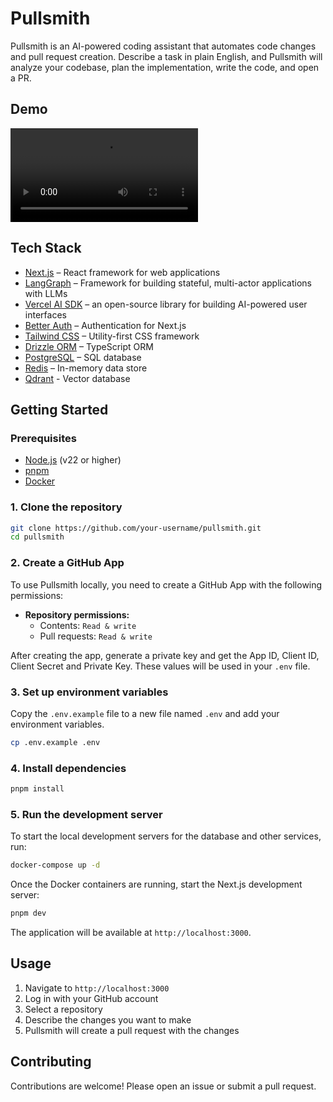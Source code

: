 # Pullsmith

Pullsmith is an AI-powered coding assistant that automates code changes and pull request creation. Describe a task in plain English, and Pullsmith will analyze your codebase, plan the implementation, write the code, and open a PR.

## Demo

<a href="https://cloud.imbharath.com/pullsmith.mp4">
  <video src="https://cloud.imbharath.com/pullsmith.mp4" controls="controls" style="max-width: 100%;"></video>
</a>

## Tech Stack

- [Next.js](https://nextjs.org/) – React framework for web applications
- [LangGraph](https://langchain.com/langgraph) – Framework for building stateful, multi-actor applications with LLMs
- [Vercel AI SDK](https://sdk.vercel.ai/) – an open-source library for building AI-powered user interfaces
- [Better Auth](https://better-auth.dev/) – Authentication for Next.js
- [Tailwind CSS](https://tailwindcss.com/) – Utility-first CSS framework
- [Drizzle ORM](https://orm.drizzle.team/) – TypeScript ORM
- [PostgreSQL](https://www.postgresql.org/) – SQL database
- [Redis](https://redis.io/) – In-memory data store
- [Qdrant](httpsd://qdrant.tech/) - Vector database

## Getting Started

### Prerequisites

- [Node.js](https://nodejs.org/en/) (v22 or higher)
- [pnpm](https://pnpm.io/)
- [Docker](https://www.docker.com/)

### 1. Clone the repository

```bash
git clone https://github.com/your-username/pullsmith.git
cd pullsmith
```

### 2. Create a GitHub App

To use Pullsmith locally, you need to create a GitHub App with the following permissions:

- **Repository permissions:**
  - Contents: `Read & write`
  - Pull requests: `Read & write`

After creating the app, generate a private key and get the App ID, Client ID, Client Secret and Private Key. These values will be used in your `.env` file.

### 3. Set up environment variables

Copy the `.env.example` file to a new file named `.env` and add your environment variables.

```bash
cp .env.example .env
```

### 4. Install dependencies

```bash
pnpm install
```

### 5. Run the development server

To start the local development servers for the database and other services, run:

```bash
docker-compose up -d
```

Once the Docker containers are running, start the Next.js development server:

```bash
pnpm dev
```

The application will be available at `http://localhost:3000`.

## Usage

1.  Navigate to `http://localhost:3000`
2.  Log in with your GitHub account
3.  Select a repository
4.  Describe the changes you want to make
5.  Pullsmith will create a pull request with the changes

## Contributing

Contributions are welcome! Please open an issue or submit a pull request.